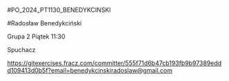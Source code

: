 #PO_2024_PT1130_BENEDYKCINSKI


#Radosław Benedykciński

Grupa 2 Piątek 11:30

Spuchacz

https://gitexercises.fracz.com/committer/555f71d6b47cb193fb9b97389eddd109413d0b5f?email=benedykcinskiradoslaw@gmail.com

